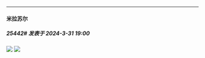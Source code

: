 ﻿
*****

####  米拉苏尔  
##### 25442#       发表于 2024-3-31 19:00

<img src="https://p.sda1.dev/16/96174981df86124197a09c44c4486eb1/CMP_20240331185903487.jpg" referrerpolicy="no-referrer">
<img src="https://p.sda1.dev/16/c15b82c0cae5b845381c077dc2bb2e00/20240331_185839.jpg" referrerpolicy="no-referrer">

